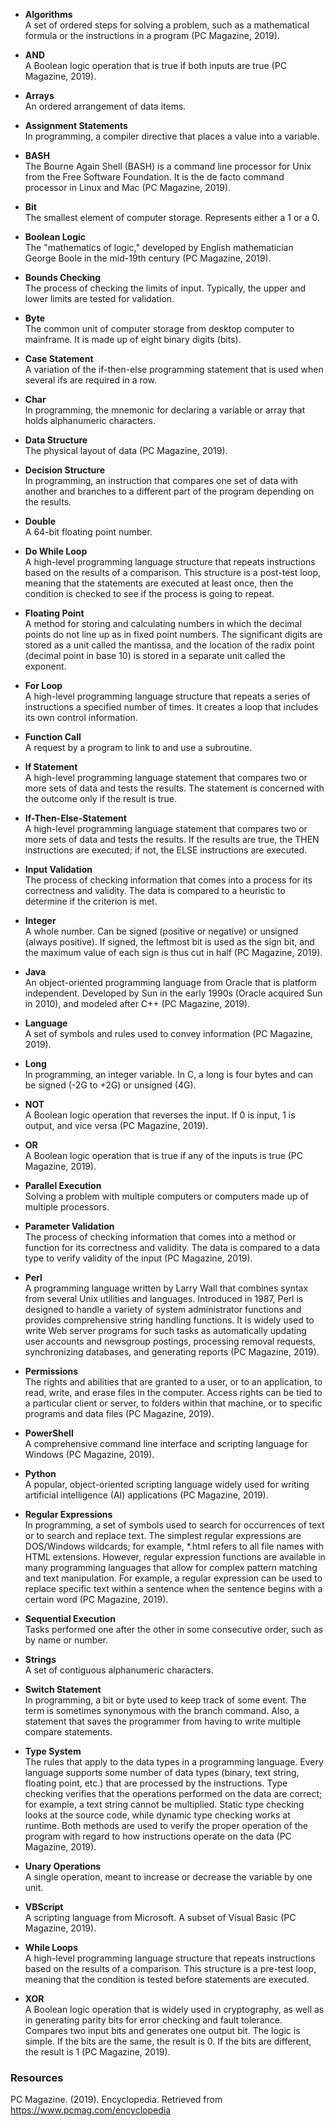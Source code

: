 - **Algorithms**  
A set of ordered steps for solving a problem, such as a mathematical formula or the instructions in a program (PC Magazine, 2019).

- **AND**  
A Boolean logic operation that is true if both inputs are true (PC Magazine, 2019).

- **Arrays**  
An ordered arrangement of data items.

- **Assignment Statements**  
In programming, a compiler directive that places a value into a variable.

- **BASH**  
The Bourne Again Shell (BASH) is a command line processor for Unix from the Free Software Foundation. It is the de facto command processor in Linux and Mac (PC Magazine, 2019).

- **Bit**  
The smallest element of computer storage. Represents either a 1 or a 0.

- **Boolean Logic**  
The "mathematics of logic," developed by English mathematician George Boole in the mid-19th century (PC Magazine, 2019).

- **Bounds Checking**  
The process of checking the limits of input. Typically, the upper and lower limits are tested for validation.

- **Byte**  
The common unit of computer storage from desktop computer to mainframe. It is made up of eight binary digits (bits).

- **Case Statement**  
A variation of the if-then-else programming statement that is used when several ifs are required in a row.

- **Char**  
In programming, the mnemonic for declaring a variable or array that holds alphanumeric characters.

- **Data Structure**  
The physical layout of data (PC Magazine, 2019).

- **Decision Structure**  
In programming, an instruction that compares one set of data with another and branches to a different part of the program depending on the results.

- **Double**  
A 64-bit floating point number.

- **Do While Loop**  
A high-level programming language structure that repeats instructions based on the results of a comparison. This structure is a post-test loop, meaning that the statements are executed at least once, then the condition is checked to see if the process is going to repeat.

- **Floating Point**  
A method for storing and calculating numbers in which the decimal points do not line up as in fixed point numbers. The significant digits are stored as a unit called the mantissa, and the location of the radix point (decimal point in base 10) is stored in a separate unit called the exponent.

- **For Loop**  
A high-level programming language structure that repeats a series of instructions a specified number of times. It creates a loop that includes its own control information.

- **Function Call**  
A request by a program to link to and use a subroutine.

- **If Statement**  
A high-level programming language statement that compares two or more sets of data and tests the results. The statement is concerned with the outcome only if the result is true.

- **If-Then-Else-Statement**  
A high-level programming language statement that compares two or more sets of data and tests the results. If the results are true, the THEN instructions are executed; if not, the ELSE instructions are executed.

- **Input Validation**  
The process of checking information that comes into a process for its correctness and validity. The data is compared to a heuristic to determine if the criterion is met.

- **Integer**  
A whole number. Can be signed (positive or negative) or unsigned (always positive). If signed, the leftmost bit is used as the sign bit, and the maximum value of each sign is thus cut in half (PC Magazine, 2019).

- **Java**  
An object-oriented programming language from Oracle that is platform independent. Developed by Sun in the early 1990s (Oracle acquired Sun in 2010), and modeled after C++ (PC Magazine, 2019).

- **Language**  
A set of symbols and rules used to convey information (PC Magazine, 2019).

- **Long**  
In programming, an integer variable. In C, a long is four bytes and can be signed (-2G to +2G) or unsigned (4G).

- **NOT**  
A Boolean logic operation that reverses the input. If 0 is input, 1 is output, and vice versa (PC Magazine, 2019).

- **OR**  
A Boolean logic operation that is true if any of the inputs is true (PC Magazine, 2019).

- **Parallel Execution**  
Solving a problem with multiple computers or computers made up of multiple processors.

- **Parameter Validation**  
The process of checking information that comes into a method or function for its correctness and validity. The data is compared to a data type to verify validity of the input (PC Magazine, 2019).

- **Perl**  
A programming language written by Larry Wall that combines syntax from several Unix utilities and languages. Introduced in 1987, Perl is designed to handle a variety of system administrator functions and provides comprehensive string handling functions. It is widely used to write Web server programs for such tasks as automatically updating user accounts and newsgroup postings, processing removal requests, synchronizing databases, and generating reports (PC Magazine, 2019).

- **Permissions**  
The rights and abilities that are granted to a user, or to an application, to read, write, and erase files in the computer. Access rights can be tied to a particular client or server, to folders within that machine, or to specific programs and data files (PC Magazine, 2019).

- **PowerShell**  
A comprehensive command line interface and scripting language for Windows (PC Magazine, 2019).

- **Python**  
A popular, object-oriented scripting language widely used for writing artificial intelligence (AI) applications (PC Magazine, 2019).

- **Regular Expressions**  
In programming, a set of symbols used to search for occurrences of text or to search and replace text. The simplest regular expressions are DOS/Windows wildcards; for example, *.html refers to all file names with HTML extensions. However, regular expression functions are available in many programming languages that allow for complex pattern matching and text manipulation. For example, a regular expression can be used to replace specific text within a sentence when the sentence begins with a certain word (PC Magazine, 2019).

- **Sequential Execution**  
Tasks performed one after the other in some consecutive order, such as by name or number.

- **Strings**  
A set of contiguous alphanumeric characters.

- **Switch Statement**  
In programming, a bit or byte used to keep track of some event. The term is sometimes synonymous with the branch command. Also, a statement that saves the programmer from having to write multiple compare statements.

- **Type System**  
The rules that apply to the data types in a programming language. Every language supports some number of data types (binary, text string, floating point, etc.) that are processed by the instructions. Type checking verifies that the operations performed on the data are correct; for example, a text string cannot be multiplied. Static type checking looks at the source code, while dynamic type checking works at runtime. Both methods are used to verify the proper operation of the program with regard to how instructions operate on the data (PC Magazine, 2019).

- **Unary Operations**  
A single operation, meant to increase or decrease the variable by one unit.

- **VBScript**  
A scripting language from Microsoft. A subset of Visual Basic (PC Magazine, 2019).

- **While Loops**  
A high-level programming language structure that repeats instructions based on the results of a comparison. This structure is a pre-test loop, meaning that the condition is tested before statements are executed.

- **XOR**  
A Boolean logic operation that is widely used in cryptography, as well as in generating parity bits for error checking and fault tolerance. Compares two input bits and generates one output bit. The logic is simple. If the bits are the same, the result is 0. If the bits are different, the result is 1 (PC Magazine, 2019).

### Resources

PC Magazine. (2019). Encyclopedia. Retrieved from https://www.pcmag.com/encyclopedia
